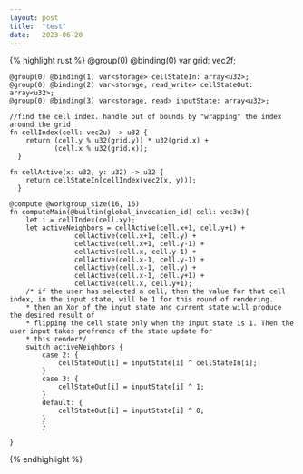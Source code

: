 ```yaml
---
layout: post
title:  "test"
date:   2023-06-20
---
```


{% highlight rust %}
@group(0) @binding(0) var<uniform> grid: vec2f;

    @group(0) @binding(1) var<storage> cellStateIn: array<u32>;
    @group(0) @binding(2) var<storage, read_write> cellStateOut: array<u32>;
    @group(0) @binding(3) var<storage, read> inputState: array<u32>;

    //find the cell index. handle out of bounds by "wrapping" the index around the grid
    fn cellIndex(cell: vec2u) -> u32 {
        return (cell.y % u32(grid.y)) * u32(grid.x) +
               (cell.x % u32(grid.x));
      }
    
    fn cellActive(x: u32, y: u32) -> u32 {
        return cellStateIn[cellIndex(vec2(x, y))];
      }

    @compute @workgroup_size(16, 16)
    fn computeMain(@builtin(global_invocation_id) cell: vec3u){
        let i = cellIndex(cell.xy);
        let activeNeighbors = cellActive(cell.x+1, cell.y+1) +
                    cellActive(cell.x+1, cell.y) +
                    cellActive(cell.x+1, cell.y-1) +
                    cellActive(cell.x, cell.y-1) +
                    cellActive(cell.x-1, cell.y-1) +
                    cellActive(cell.x-1, cell.y) +
                    cellActive(cell.x-1, cell.y+1) +
                    cellActive(cell.x, cell.y+1);
        /* if the user has selected a cell, then the value for that cell index, in the input state, will be 1 for this round of rendering.
        * then an Xor of the input state and current state will produce the desired result of 
        * flipping the cell state only when the input state is 1. Then the user input takes prefrence of the state update for
        * this render*/
        switch activeNeighbors {
            case 2: {
                cellStateOut[i] = inputState[i] ^ cellStateIn[i];
            }
            case 3: {
                cellStateOut[i] = inputState[i] ^ 1;
            }
            default: {
                cellStateOut[i] = inputState[i] ^ 0;
            }
            }
            
    }
{% endhighlight %}